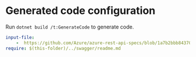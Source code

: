 # Generated code configuration

Run `dotnet build /t:GenerateCode` to generate code.

``` yaml
input-file:
    -  https://github.com/Azure/azure-rest-api-specs/blob/1a7b2bbb84370bd96c0bf53f13f56f4fc2cafab9/specification/storage/data-plane/Microsoft.BlobStorage/preview/2020-04-08/blob.json
require: $(this-folder)/../swagger/readme.md
```
